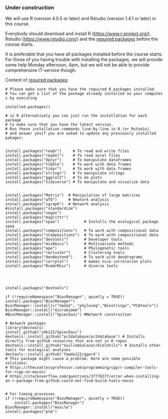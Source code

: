 ### Under construction

We will use R (version 4.0.5 or later) and Rstudio (version 1.4.1 or later) in this course.

Everybody should download and install R (https://www.r-project.org/), Rstudio (https://www.rstudio.com/) and the [required packages](Install_required_packages.R) before the course starts.

It is preferable that you have all packages installed before the course starts. For those of you having trouble with installing the packages, we will provide some help Monday afternoon, 4pm, but we will not be able to provide comprehensive IT-service though.

Content of [required packages](Install_required_packages.R):
```
# Please make sure that you have the required R packages installed.
# You can get a list of the package already installed on your computer s by executing

installed.packages()

# in R alternatively you can just run the installation for each package
# to make sure that you have the latest version.
# Run these installation commands line-by-line in R (or Rstudio)
# and answer yesif you are asked to update any previously installed pakages:


install.packages("readr")     # To read and write files
install.packages("readxl")    # To read excel files
install.packages("dplyr")     # To manipulate dataframes
install.packages("tibble")    # To work with data frames
install.packages("tidyr")     # To work with data frames
install.packages("stringr")   # To manipulate strings
install.packages("ggplot2")   # To do plots
install.packages("tidyverse") # To manipulate and visualize data


install.packages("Matrix")	# Manipulation of large matrices
install.packages("wTO") 	# Newtork analysis
install.packages("igraph")	# Network analysis
#install.packages("standardize")
install.packages("vegan")
install.packages("magrittr")
install.packages("spaa")           # Installs the ecological package spaa
install.packages("compositions")   # To work with compositional data
install.packages("zCompositions")  # To work with compositional data
install.packages("devtools")       # Developer tools
install.packages("mixOmics")       # Multivariate methods
install.packages("ape")            # Phylogenetic tools
install.packages("recluster")      # Clustering tools
install.packages("dendextend")     # To work with dendrograms
install.packages("corrplot")       # makes nice correlation plots
install.packages("RcmdrMisc")      # diverse tools
​



install.packages("devtools")

if (!requireNamespace("BiocManager", quietly = TRUE))  install.packages("BiocManager")
BiocManager::install(c("dada2", "phyloseq","Biostrings","PCAtools"))
BiocManager::install("microbiome")
#BiocManager::install("SpiecEasi") #Network construction

# Network packages
library(devtools)
install_github("zdk123/SpiecEasi")
devtools::install_github("pr2database/pr2database") # Installs directly from github resources that are not in R repos
devtools::install_github("GuillemSalazar/EcolUtils") # Installs other tools for ecological analyses
devtools::install_github('fawda123/ggord')
# This package might cause a problem. Here are some possible solutions:
# https://thecoatlessprofessor.com/programming/cpp/r-compiler-tools-for-rcpp-on-macos/
# https://stackoverflow.com/questions/37776377/error-when-installing-an-r-package-from-github-could-not-find-build-tools-neces


# For timing processes
if (!requireNamespace("BiocManager", quietly = TRUE))
    install.packages("BiocManager")
BiocManager::install("muscle")
install.packages("ptm")
```
